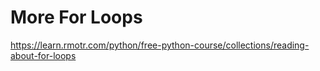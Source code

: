 # More For Loops

https://learn.rmotr.com/python/free-python-course/collections/reading-about-for-loops

